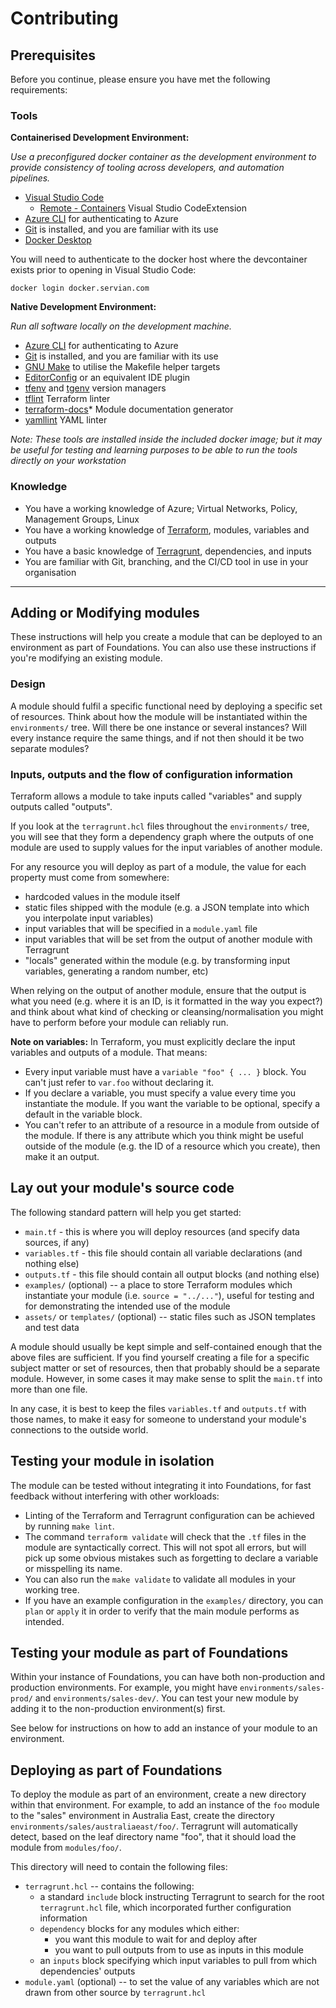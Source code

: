 # Contributing

## Prerequisites
Before you continue, please ensure you have met the following requirements:

### Tools

**Containerised Development Environment:**

*Use a preconfigured docker container as the development environment to provide consistency of tooling across developers, and automation pipelines.*

* [Visual Studio Code](https://code.visualstudio.com/)
  * [Remote - Containers](https://marketplace.visualstudio.com/items?itemName=ms-vscode-remote.remote-containers) Visual Studio CodeExtension
* [Azure CLI](https://docs.microsoft.com/en-us/cli/azure/install-azure-cli?view=azure-cli-latest) for authenticating to Azure
* [Git](https://git-scm.com/) is installed, and you are familiar with its use
* [Docker Desktop](https://www.docker.com/products/docker-desktop)

You will need to authenticate to the docker host where the devcontainer exists prior to opening in Visual Studio Code:
```shell
docker login docker.servian.com
```

**Native Development Environment:**

*Run all software locally on the development machine.*

* [Azure CLI](https://docs.microsoft.com/en-us/cli/azure/install-azure-cli?view=azure-cli-latest) for authenticating to Azure
* [Git](https://git-scm.com/) is installed, and you are familiar with its use
* [GNU Make](https://www.gnu.org/software/make/) to utilise the Makefile helper targets
* [EditorConfig](https://editorconfig.org/) or an equivalent IDE plugin
* [tfenv](https://github.com/tfutils/tfenv) and [tgenv](https://github.com/cunymatthieu/tgenv) version managers
* [tflint](https://github.com/terraform-linters/tflint) Terraform linter
* [terraform-docs](https://github.com/segmentio/terraform-docs)* Module documentation generator
* [yamllint](https://github.com/adrienverge/yamllint) YAML linter

*Note: These tools are installed inside the included docker image; but it may be useful for testing and learning purposes to be able to run the tools directly on your workstation*

### Knowledge

* You have a working knowledge of Azure; Virtual Networks, Policy, Management Groups, Linux
* You have a working knowledge of [Terraform](https://www.terraform.io/docs/index.html), modules, variables and outputs
* You have a basic knowledge of [Terragrunt](https://terragrunt.gruntwork.io/docs/), dependencies, and inputs
* You are familiar with Git, branching, and the CI/CD tool in use in your organisation

---

## Adding or Modifying modules
These instructions will help you create a module that can be deployed to an environment as part of Foundations. You can also use these instructions if you're modifying an existing module.

### Design
A module should fulfil a specific functional need by deploying a specific set of resources. Think about how the module will be instantiated within the `environments/` tree. Will there be one instance or several instances? Will every instance require the same things, and if not then should it be two separate modules?

### Inputs, outputs and the flow of configuration information
Terraform allows a module to take inputs called "variables" and supply outputs called "outputs".

If you look at the `terragrunt.hcl` files throughout the `environments/` tree, you will see that they form a dependency graph where the outputs of one module are used to supply values for the input variables of another module.

For any resource you will deploy as part of a module, the value for each property must come from somewhere:

* hardcoded values in the module itself
* static files shipped with the module (e.g. a JSON template into which you interpolate input variables)
* input variables that will be specified in a `module.yaml` file
* input variables that will be set from the output of another module with Terragrunt
* "locals" generated within the module (e.g. by transforming input variables, generating a random number, etc)

When relying on the output of another module, ensure that the output is what you need (e.g. where it is an ID, is it formatted in the way you expect?) and think about what kind of checking or cleansing/normalisation you might have to perform before your module can reliably run.

__Note on variables:__ In Terraform, you must explicitly declare the input variables and outputs of a module. That means:

* Every input variable must have a `variable "foo" { ... }` block. You can't just refer to `var.foo` without declaring it.
* If you declare a variable, you must specify a value every time you instantiate the module. If you want the variable to be optional, specify a default in the variable block.
* You can't refer to an attribute of a resource in a module from outside of the module. If there is any attribute which you think might be useful outside of the module (e.g. the ID of a resource which you create), then make it an output.

## Lay out your module's source code
The following standard pattern will help you get started:

* `main.tf` - this is where you will deploy resources (and specify data sources, if any)
* `variables.tf` - this file should contain all variable declarations (and nothing else)
* `outputs.tf` - this file should contain all output blocks (and nothing else)
* `examples/` (optional) -- a place to store Terraform modules which instantiate your module (i.e. `source = "../..."`), useful for testing and for demonstrating the intended use of the module
* `assets/` or `templates/` (optional) -- static files such as JSON templates and test data

A module should usually be kept simple and self-contained enough that the above files are sufficient. If you find yourself creating a file for a specific subject matter or set of resources, then that probably should be a separate module. However, in some cases it may make sense to split the `main.tf` into more than one file.

In any case, it is best to keep the files `variables.tf` and `outputs.tf` with those names, to make it easy for someone to understand your module's connections to the outside world.

## Testing your module in isolation
The module can be tested without integrating it into Foundations, for fast feedback without interfering with other workloads:

* Linting of the Terraform and Terragrunt configuration can be achieved by running `make lint`.
* The command `terraform validate` will check that the `.tf` files in the module are syntactically correct. This will not spot all errors, but will pick up some obvious mistakes such as forgetting to declare a variable or misspelling its name.
* You can also run the `make validate` to validate all modules in your working tree.
* If you have an example configuration in the `examples/` directory, you can `plan` or `apply` it in order to verify that the main module performs as intended.

## Testing your module as part of Foundations
Within your instance of Foundations, you can have both non-production and production environments. For example, you might have `environments/sales-prod/` and `environments/sales-dev/`. You can test your new module by adding it to the non-production environment(s) first.

See below for instructions on how to add an instance of your module to an environment.

## Deploying as part of Foundations
To deploy the module as part of an environment, create a new directory within that environment. For example, to add an instance of the `foo` module to the "sales" environment in Australia East, create the directory `environments/sales/australiaeast/foo/`. Terragrunt will automatically detect, based on the leaf directory name "foo", that it should load the module from `modules/foo/`.

This directory will need to contain the following files:

* `terragrunt.hcl` -- contains the following:
  * a standard `include` block instructing Terragrunt to search for the root `terragrunt.hcl` file, which incorporated further configuration information
  * `dependency` blocks for any modules which either:
    * you want this module to wait for and deploy after
    * you want to pull outputs from to use as inputs in this module
  * an `inputs` block specifying which input variables to pull from which dependencies' outputs
* `module.yaml` (optional) -- to set the value of any variables which are not drawn from other source by `terragrunt.hcl`
